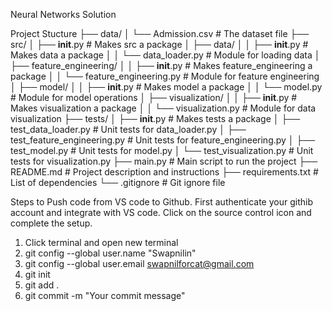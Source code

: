 Neural Networks Solution 

Project Stucture
├── data/
│   └── Admission.csv               # The dataset file
├── src/
│   ├── __init__.py                 # Makes src a package
│   ├── data/
│   │   ├── __init__.py             # Makes data a package
│   │   └── data_loader.py          # Module for loading data
│   ├── feature_engineering/
│   │   ├── __init__.py             # Makes feature_engineering a package
│   │   └── feature_engineering.py  # Module for feature engineering
│   ├── model/
│   │   ├── __init__.py             # Makes model a package
│   │   └── model.py                # Module for model operations
│   ├── visualization/
│   │   ├── __init__.py             # Makes visualization a package
│   │   └── visualization.py        # Module for data visualization
├── tests/
│   ├── __init__.py                 # Makes tests a package
│   ├── test_data_loader.py         # Unit tests for data_loader.py
│   ├── test_feature_engineering.py # Unit tests for feature_engineering.py
│   ├── test_model.py               # Unit tests for model.py
│   └── test_visualization.py       # Unit tests for visualization.py
├── main.py                         # Main script to run the project
├── README.md                       # Project description and instructions
├── requirements.txt                # List of dependencies
└── .gitignore                      # Git ignore file


Steps to Push code from VS code to Github.
First authenticate your githib account and integrate with VS code. Click on the source control icon and complete the setup.
1. Click terminal and open new terminal
2. git config --global user.name "Swapnilin"
3. git config --global user.email swapnilforcat@gmail.com
4. git init
5. git add .
6. git commit -m "Your commit message"